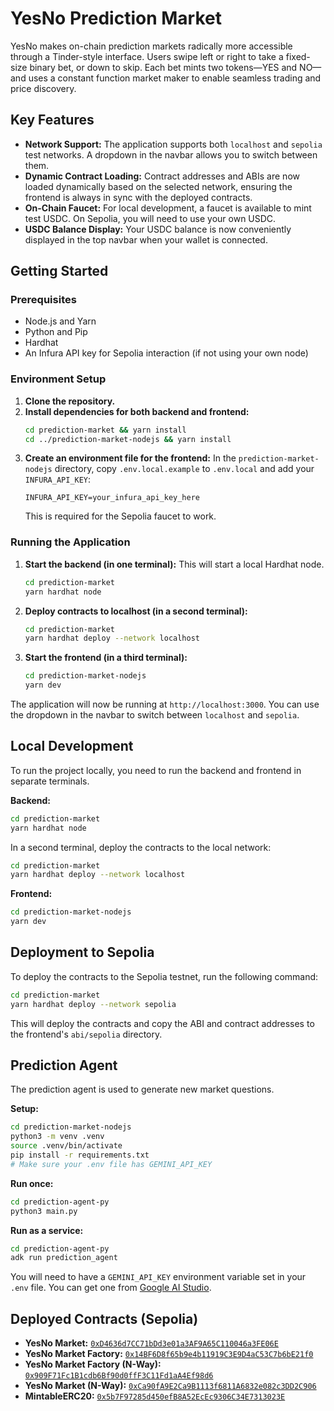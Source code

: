 # YesNo Prediction Market

YesNo makes on-chain prediction markets radically more accessible through a Tinder-style interface. Users swipe left or right to take a fixed-size binary bet, or down to skip. Each bet mints two tokens—YES and NO—and uses a constant function market maker to enable seamless trading and price discovery.

## Key Features

- **Network Support:** The application supports both `localhost` and `sepolia` test networks. A dropdown in the navbar allows you to switch between them.
- **Dynamic Contract Loading:** Contract addresses and ABIs are now loaded dynamically based on the selected network, ensuring the frontend is always in sync with the deployed contracts.
- **On-Chain Faucet:** For local development, a faucet is available to mint test USDC. On Sepolia, you will need to use your own USDC.
- **USDC Balance Display:** Your USDC balance is now conveniently displayed in the top navbar when your wallet is connected.

## Getting Started

### Prerequisites

- Node.js and Yarn
- Python and Pip
- Hardhat
- An Infura API key for Sepolia interaction (if not using your own node)

### Environment Setup

1.  **Clone the repository.**
2.  **Install dependencies for both backend and frontend:**
    ```bash
    cd prediction-market && yarn install
    cd ../prediction-market-nodejs && yarn install
    ```
3.  **Create an environment file for the frontend:**
    In the `prediction-market-nodejs` directory, copy `.env.local.example` to `.env.local` and add your `INFURA_API_KEY`:
    ```
    INFURA_API_KEY=your_infura_api_key_here
    ```
    This is required for the Sepolia faucet to work.

### Running the Application

1.  **Start the backend (in one terminal):**
    This will start a local Hardhat node.
    ```bash
    cd prediction-market
    yarn hardhat node
    ```

2.  **Deploy contracts to localhost (in a second terminal):**
    ```bash
    cd prediction-market
    yarn hardhat deploy --network localhost
    ```

3.  **Start the frontend (in a third terminal):**
    ```bash
    cd prediction-market-nodejs
    yarn dev
    ```

The application will now be running at `http://localhost:3000`. You can use the dropdown in the navbar to switch between `localhost` and `sepolia`.

## Local Development

To run the project locally, you need to run the backend and frontend in separate terminals.

**Backend:**

```bash
cd prediction-market
yarn hardhat node
```

In a second terminal, deploy the contracts to the local network:

```bash
cd prediction-market
yarn hardhat deploy --network localhost
```

**Frontend:**

```bash
cd prediction-market-nodejs
yarn dev
```

## Deployment to Sepolia

To deploy the contracts to the Sepolia testnet, run the following command:

```bash
cd prediction-market
yarn hardhat deploy --network sepolia
```

This will deploy the contracts and copy the ABI and contract addresses to the frontend's `abi/sepolia` directory.

## Prediction Agent

The prediction agent is used to generate new market questions.

**Setup:**
```bash
cd prediction-market-nodejs
python3 -m venv .venv
source .venv/bin/activate
pip install -r requirements.txt
# Make sure your .env file has GEMINI_API_KEY
```

**Run once:**
```bash
cd prediction-agent-py
python3 main.py
```

**Run as a service:**
```bash
cd prediction-agent-py
adk run prediction_agent
```
You will need to have a `GEMINI_API_KEY` environment variable set in your `.env` file. You can get one from [Google AI Studio](https://aistudio.google.com/app/apikey).

## Deployed Contracts (Sepolia)

*   **YesNo Market:** [`0xD4636d7CC71bDd3e01a3AF9A65C110046a3FE06E`](https://sepolia.etherscan.io/address/0xD4636d7CC71bDd3e01a3AF9A65C110046a3FE06E)
*   **YesNo Market Factory:** [`0x14BF6D8f65b9e4b11919C3E9D4aC53C7b6bE21f0`](https://sepolia.etherscan.io/address/0x14BF6D8f65b9e4b11919C3E9D4aC53C7b6bE21f0)
*   **YesNo Market Factory (N-Way):** [`0x909F71Fc1B1cdb6Bf90d0ffF3C11Fd1aA4Ef98d6`](https://sepolia.etherscan.io/address/0x909F71Fc1B1cdb6Bf90d0ffF3C11Fd1aA4Ef98d6)
*   **YesNo Market (N-Way):** [`0xCa90fA9E2Ca9B1113f6811A6832e082c3DD2C906`](https://sepolia.etherscan.io/address/0xCa90fA9E2Ca9B1113f6811A6832e082c3DD2C906)
*   **MintableERC20:** [`0x5b7F97285d450efB8A52EcEc9306C34E7313023E`](https://sepolia.etherscan.io/address/0x5b7F97285d450efB8A52EcEc9306C34E7313023E)
